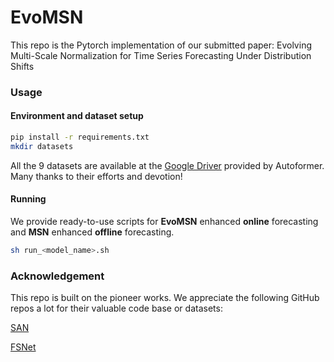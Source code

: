 # EvoMSN
This repo is the Pytorch implementation of our submitted paper: Evolving Multi-Scale Normalization for Time Series Forecasting Under Distribution Shifts

### Usage

#### Environment and dataset setup

```bash
pip install -r requirements.txt
mkdir datasets
```
All the 9 datasets are available at the [Google Driver](https://drive.google.com/drive/folders/1ZOYpTUa82_jCcxIdTmyr0LXQfvaM9vIy) provided by Autoformer. Many thanks to their efforts and devotion!

#### Running

We provide ready-to-use scripts for **EvoMSN** enhanced **online** forecasting and **MSN** enhanced **offline** forecasting.

```bash
sh run_<model_name>.sh 
```
### Acknowledgement

This repo is built on the pioneer works. We appreciate the following GitHub repos a lot for their valuable code base or datasets:

[SAN](https://github.com/icantnamemyself/SAN)

[FSNet](https://github.com/salesforce/fsnet)
